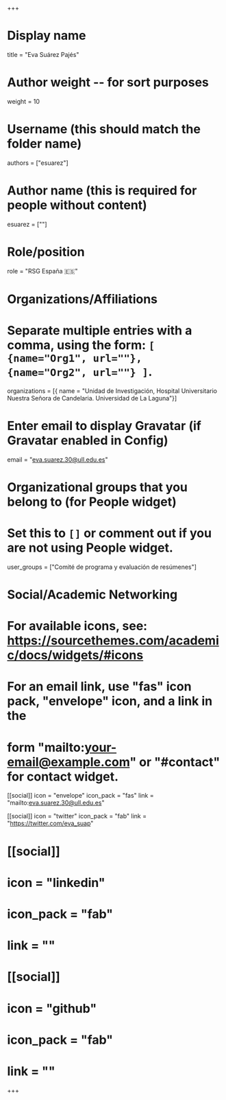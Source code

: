 +++
# Display name
title = "Eva Suárez Pajés"

# Author weight -- for sort purposes
weight = 10

# Username (this should match the folder name)
authors = ["esuarez"]

# Author name (this is required for people without content)
esuarez = [""]

# Role/position
role = "RSG España :es:" 

# Organizations/Affiliations
#   Separate multiple entries with a comma, using the form: `[ {name="Org1", url=""}, {name="Org2", url=""} ]`.
organizations = [{ name = "Unidad de Investigación, Hospital Universitario Nuestra Señora de Candelaria. Universidad de La Laguna"}]

# Enter email to display Gravatar (if Gravatar enabled in Config)
email = "eva.suarez.30@ull.edu.es"

# Organizational groups that you belong to (for People widget)
#   Set this to `[]` or comment out if you are not using People widget.
user_groups = ["Comité de programa y evaluación de resúmenes"]

# Social/Academic Networking
# For available icons, see: https://sourcethemes.com/academic/docs/widgets/#icons
#   For an email link, use "fas" icon pack, "envelope" icon, and a link in the
#   form "mailto:your-email@example.com" or "#contact" for contact widget.

[[social]]
  icon = "envelope"
  icon_pack = "fas"
  link = "mailto:eva.suarez.30@ull.edu.es"

  [[social]]
  icon = "twitter"
  icon_pack = "fab"
  link = "https://twitter.com/eva_suap"

# [[social]]
  # icon = "linkedin"
  # icon_pack = "fab"
  # link = ""

# [[social]]
  # icon = "github"
  # icon_pack = "fab"
  # link = ""

+++